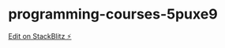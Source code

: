 # programming-courses-5puxe9

[Edit on StackBlitz ⚡️](https://stackblitz.com/edit/programming-courses-5puxe9)